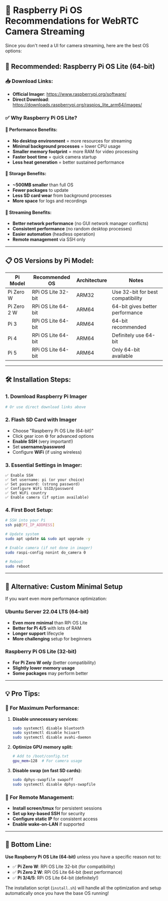 # 🐧 Raspberry Pi OS Recommendations for WebRTC Camera Streaming

Since you don't need a UI for camera streaming, here are the best OS options:

## 🎯 **Recommended: Raspberry Pi OS Lite (64-bit)**

### 📥 **Download Links:**
- **Official Imager**: https://www.raspberrypi.org/software/
- **Direct Download**: https://downloads.raspberrypi.org/raspios_lite_arm64/images/

### ✅ **Why Raspberry Pi OS Lite?**

#### 🚀 **Performance Benefits:**
- **No desktop environment** = more resources for streaming
- **Minimal background processes** = lower CPU usage
- **Smaller memory footprint** = more RAM for video processing
- **Faster boot time** = quick camera startup
- **Less heat generation** = better sustained performance

#### 💾 **Storage Benefits:**
- **~500MB smaller** than full OS
- **Fewer packages** to update
- **Less SD card wear** from background processes
- **More space** for logs and recordings

#### 🔧 **Streaming Benefits:**
- **Better network performance** (no GUI network manager conflicts)
- **Consistent performance** (no random desktop processes)
- **Easier automation** (headless operation)
- **Remote management** via SSH only

---

## 📋 **OS Versions by Pi Model:**

| Pi Model | Recommended OS | Architecture | Notes |
|----------|---------------|--------------|-------|
| Pi Zero W | RPi OS Lite 32-bit | ARM32 | Use 32-bit for best compatibility |
| Pi Zero 2 W | RPi OS Lite 64-bit | ARM64 | 64-bit gives better performance |
| Pi 3 | RPi OS Lite 64-bit | ARM64 | 64-bit recommended |
| Pi 4 | RPi OS Lite 64-bit | ARM64 | Definitely use 64-bit |
| Pi 5 | RPi OS Lite 64-bit | ARM64 | Only 64-bit available |

---

## 🛠️ **Installation Steps:**

### 1. **Download Raspberry Pi Imager**
```bash
# Or use direct download links above
```

### 2. **Flash SD Card with Imager**
- Choose "Raspberry Pi OS Lite (64-bit)" 
- Click gear icon ⚙️ for advanced options
- **Enable SSH** (very important!)
- Set **username/password**
- Configure **WiFi** (if using wireless)

### 3. **Essential Settings in Imager:**
```
✅ Enable SSH
✅ Set username: pi (or your choice)
✅ Set password: (strong password)
✅ Configure WiFi SSID/password
✅ Set WiFi country
✅ Enable camera (if option available)
```

### 4. **First Boot Setup:**
```bash
# SSH into your Pi
ssh pi@[PI_IP_ADDRESS]

# Update system
sudo apt update && sudo apt upgrade -y

# Enable camera (if not done in imager)
sudo raspi-config nonint do_camera 0

# Reboot
sudo reboot
```

---

## 🔧 **Alternative: Custom Minimal Setup**

If you want even more performance optimization:

### **Ubuntu Server 22.04 LTS (64-bit)**
- **Even more minimal** than RPi OS Lite
- **Better for Pi 4/5** with lots of RAM
- **Longer support** lifecycle
- **More challenging** setup for beginners

### **Raspberry Pi OS Lite (32-bit)**
- **For Pi Zero W only** (better compatibility)
- **Slightly lower memory usage**
- **Some packages** may perform better

---

## 💡 **Pro Tips:**

### 🎯 **For Maximum Performance:**
1. **Disable unnecessary services:**
   ```bash
   sudo systemctl disable bluetooth
   sudo systemctl disable hciuart
   sudo systemctl disable avahi-daemon
   ```

2. **Optimize GPU memory split:**
   ```bash
   # Add to /boot/config.txt
   gpu_mem=128  # For camera usage
   ```

3. **Disable swap (on fast SD cards):**
   ```bash
   sudo dphys-swapfile swapoff
   sudo systemctl disable dphys-swapfile
   ```

### 📱 **For Remote Management:**
- **Install screen/tmux** for persistent sessions
- **Set up key-based SSH** for security
- **Configure static IP** for consistent access
- **Enable wake-on-LAN** if supported

---

## 🎯 **Bottom Line:**

**Use Raspberry Pi OS Lite (64-bit)** unless you have a specific reason not to:

- ✅ **Pi Zero W**: RPi OS Lite 32-bit (for compatibility)
- ✅ **Pi Zero 2 W**: RPi OS Lite 64-bit (best performance)
- ✅ **Pi 3/4/5**: RPi OS Lite 64-bit (definitely!)

The installation script (`install.sh`) will handle all the optimization and setup automatically once you have the base OS running!
